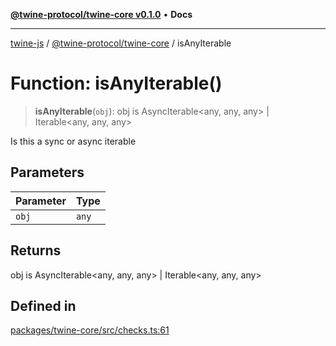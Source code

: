 [**@twine-protocol/twine-core v0.1.0**](../index.md) • **Docs**

***

[twine-js](../../../index.md) / [@twine-protocol/twine-core](../index.md) / isAnyIterable

# Function: isAnyIterable()

> **isAnyIterable**(`obj`): obj is AsyncIterable\<any, any, any\> \| Iterable\<any, any, any\>

Is this a sync or async iterable

## Parameters

| Parameter | Type |
| ------ | ------ |
| `obj` | `any` |

## Returns

obj is AsyncIterable\<any, any, any\> \| Iterable\<any, any, any\>

## Defined in

[packages/twine-core/src/checks.ts:61](https://github.com/twine-protocol/twine-js/blob/3800995f9c83f4f5711bcf3062ea754a1e4448ce/packages/twine-core/src/checks.ts#L61)
